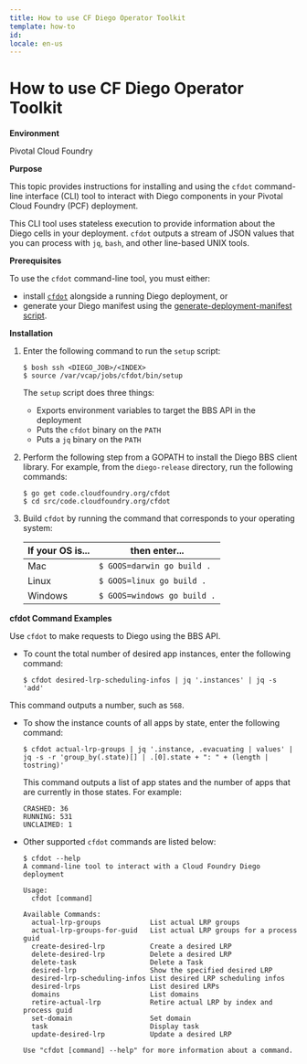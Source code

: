 ```yaml
---
title: How to use CF Diego Operator Toolkit
template: how-to
id: 
locale: en-us
---
```


# How to use CF Diego Operator Toolkit

**Environment**

Pivotal Cloud Foundry

**Purpose**

This topic provides instructions for installing and using the `cfdot` command-line interface (CLI) tool to interact with Diego components in your Pivotal Cloud Foundry (PCF) deployment.

This CLI tool uses stateless execution to provide information about the Diego cells in your deployment. `cfdot` outputs a stream of JSON values that you can process with `jq`, `bash`, and other line-based UNIX tools.

**Prerequisites**

To use the `cfdot` command-line tool, you must either:

* install [`cfdot`](https://github.com/cloudfoundry/cfdot) alongside a running Diego deployment, or
* generate your Diego manifest using the [generate-deployment-manifest script](https://github.com/cloudfoundry/diego-release/blob/master/scripts/generate-deployment-manifest).

**Installation**

1. Enter the following command to run the `setup` script:

    ```
    $ bosh ssh <DIEGO_JOB>/<INDEX>
    $ source /var/vcap/jobs/cfdot/bin/setup
    ```

    The `setup` script does three things:

      * Exports environment variables to target the BBS API in the deployment
      * Puts the `cfdot` binary on the `PATH`
      * Puts a `jq` binary on the `PATH`

2. Perform the following step from a GOPATH to install the Diego BBS client library. For example, from the `diego-release` directory, run the following commands:

    ```
    $ go get code.cloudfoundry.org/cfdot
    $ cd src/code.cloudfoundry.org/cfdot
    ```

3. Build `cfdot` by running the command that corresponds to your operating system:

    | If your OS is...   | then enter...               |
    |--------------------|-----------------------------|
    | Mac                | `$ GOOS=darwin go build .`  |
    | Linux              | `$ GOOS=linux go build .`   |
    | Windows            | `$ GOOS=windows go build .` |

**cfdot Command Examples**

Use `cfdot` to make requests to Diego using the BBS API.

* To count the total number of desired app instances, enter the following command:

  ```
  $ cfdot desired-lrp-scheduling-infos | jq '.instances' | jq -s 'add'
  ```

This command outputs a number, such as `568`.

* To show the instance counts of all apps by state, enter the following command:

  ```
  $ cfdot actual-lrp-groups | jq '.instance, .evacuating | values' | jq -s -r 'group_by(.state)[] | .[0].state + ": " + (length | tostring)'
  ```

  This command outputs a list of app states and the number of apps that are currently in those states. For example:

    ```
    CRASHED: 36
    RUNNING: 531
    UNCLAIMED: 1
    ```

* Other supported `cfdot` commands are listed below:

  ```
  $ cfdot --help
  A command-line tool to interact with a Cloud Foundry Diego deployment

  Usage:
    cfdot [command]

  Available Commands:
    actual-lrp-groups            List actual LRP groups
    actual-lrp-groups-for-guid   List actual LRP groups for a process guid
    create-desired-lrp           Create a desired LRP
    delete-desired-lrp           Delete a desired LRP
    delete-task                  Delete a Task
    desired-lrp                  Show the specified desired LRP
    desired-lrp-scheduling-infos List desired LRP scheduling infos
    desired-lrps                 List desired LRPs
    domains                      List domains
    retire-actual-lrp            Retire actual LRP by index and process guid
    set-domain                   Set domain
    task                         Display task
    update-desired-lrp           Update a desired LRP

  Use "cfdot [command] --help" for more information about a command.
  ```